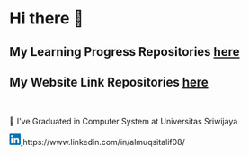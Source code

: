 # Hi there 👋    

## My Learning Progress Repositories [here](https://github.com/almuqsitalif08/MyLearningProgress)     
## My Website Link Repositories [here](https://github.com/almuqsitalif08/MyLinkWebsite_MyLinkApp)    
<br>
<p>
🌱 I've Graduated in Computer System at Universitas Sriwijaya
</p>
<a href="https://www.linkedin.com/in/almuqsitalif08/">
  <img width="20em" src="https://github.com/almuqsitalif08/almuqsitalif08/blob/main/assets/LinkedIn_logo_initials.png"/>
</a>
https://www.linkedin.com/in/almuqsitalif08/
<!--
**almuqsitalif08/almuqsitalif08** is a ✨ _special_ ✨ repository because its `README.md` (this file) appears on your GitHub profile.

Here are some ideas to get you started:

- 🔭 I’m currently working on ...
- 
- 👯 I’m looking to collaborate on ...
- 🤔 I’m looking for help with ...
- 💬 Ask me about ...
- 📫 How to reach me: ...
- 😄 Pronouns: ...
- ⚡ Fun fact: ...
-->
